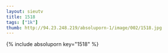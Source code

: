 ```yaml
--- 
layout: sieutv
title: 1518
tags: ["1k"]
thumb: http://94.23.248.219/absoluporn-1/image/002/1518.jpg
---
```

{% include absoluporn key="1518" %} 
